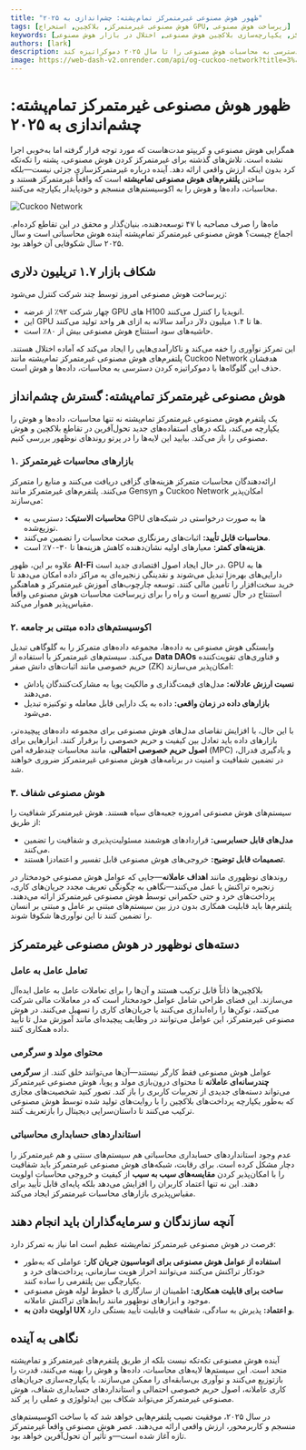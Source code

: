 ```yaml
---
title: "ظهور هوش مصنوعی غیرمتمرکز تمام‌پشته: چشم‌اندازی به ۲۰۲۵"
tags: [هوش مصنوعی غیرمتمرکز, بلاکچین, استخراج GPU, زیرساخت هوش مصنوعی]
keywords: [هوش مصنوعی تمام‌پشته, محاسبات غیرمتمرکز, یکپارچه‌سازی بلاکچین هوش مصنوعی, اختلال در بازار هوش مصنوعی]
authors: [lark]
description: این مقاله با تحلیل پتانسیل تحول‌آفرین پلتفرم‌های هوش مصنوعی غیرمتمرکز تمام‌پشته، بررسی می‌کند که چگونه یکپارچه‌سازی محاسبات، داده‌ها و هوش می‌تواند زیرساخت هوش مصنوعی متمرکز را مختل کرده و دسترسی به محاسبات هوش مصنوعی را تا سال ۲۰۲۵ دموکراتیزه کند.
image: https://web-dash-v2.onrender.com/api/og-cuckoo-network?title=ظهور%20هوش%20مصنوعی%20غیرمتمرکز%20تمام‌پشته%3A%20چشم‌اندازی%20به%۲۰۲۵
---
```


# ظهور هوش مصنوعی غیرمتمرکز تمام‌پشته: چشم‌اندازی به ۲۰۲۵

همگرایی هوش مصنوعی و کریپتو مدت‌هاست که مورد توجه قرار گرفته اما به‌خوبی اجرا نشده است. تلاش‌های گذشته برای غیرمتمرکز کردن هوش مصنوعی، پشته را تکه‌تکه کرد بدون اینکه ارزش واقعی ارائه دهد. آینده درباره غیرمتمرکزسازی جزئی نیست—بلکه ساختن **پلتفرم‌های هوش مصنوعی تمام‌پشته** است که واقعاً غیرمتمرکز هستند و محاسبات، داده‌ها و هوش را به اکوسیستم‌های منسجم و خودپایدار یکپارچه می‌کنند.

![Cuckoo Network](https://web-dash-v2.onrender.com/api/og-cuckoo-network?title=ظهور%20هوش%20مصنوعی%20غیرمتمرکز%20تمام‌پشته%3A%20چشم‌اندازی%20به%۲۰۲۵)

ماه‌ها را صرف مصاحبه با ۴۷ توسعه‌دهنده، بنیان‌گذار و محقق در این تقاطع کرده‌ام. اجماع چیست؟ هوش مصنوعی غیرمتمرکز تمام‌پشته آینده هوش محاسباتی است و سال ۲۰۲۵ سال شکوفایی آن خواهد بود.

## شکاف بازار ۱.۷ تریلیون دلاری

زیرساخت هوش مصنوعی امروز توسط چند شرکت کنترل می‌شود:

- چهار شرکت ۹۲٪ از عرضه GPU های H100 انویدیا را کنترل می‌کنند.
- این GPU ها تا ۱.۴ میلیون دلار درآمد سالانه به ازای هر واحد تولید می‌کنند.
- حاشیه‌های سود استنتاج هوش مصنوعی بیش از ۸۰٪ است.

این تمرکز نوآوری را خفه می‌کند و ناکارآمدی‌هایی را ایجاد می‌کند که آماده اختلال هستند. پلتفرم‌های هوش مصنوعی غیرمتمرکز تمام‌پشته مانند Cuckoo Network هدفشان حذف این گلوگاه‌ها با دموکراتیزه کردن دسترسی به محاسبات، داده‌ها و هوش است.

## هوش مصنوعی غیرمتمرکز تمام‌پشته: گسترش چشم‌انداز

یک پلتفرم هوش مصنوعی غیرمتمرکز تمام‌پشته نه تنها محاسبات، داده‌ها و هوش را یکپارچه می‌کند، بلکه درهای استفاده‌های جدید تحول‌آفرین در تقاطع بلاکچین و هوش مصنوعی را باز می‌کند. بیایید این لایه‌ها را در پرتو روندهای نوظهور بررسی کنیم.

### **۱. بازارهای محاسبات غیرمتمرکز**

ارائه‌دهندگان محاسبات متمرکز هزینه‌های گزافی دریافت می‌کنند و منابع را متمرکز می‌کنند. پلتفرم‌های غیرمتمرکز مانند Gensyn و Cuckoo Network امکان‌پذیر می‌سازند:

- **محاسبات الاستیک:** دسترسی به GPU ها به صورت درخواستی در شبکه‌های توزیع‌شده.
- **محاسبات قابل تأیید:** اثبات‌های رمزنگاری صحت محاسبات را تضمین می‌کنند.
- **هزینه‌های کمتر:** معیارهای اولیه نشان‌دهنده کاهش هزینه‌ها تا ۳۰-۷۰٪ است.

علاوه بر این، ظهور **AI-Fi** در حال ایجاد اصول اقتصادی جدید است. GPU ها به دارایی‌های بهره‌زا تبدیل می‌شوند و نقدینگی زنجیره‌ای به مراکز داده امکان می‌دهد تا خرید سخت‌افزار را تأمین مالی کنند. توسعه چارچوب‌های آموزش غیرمتمرکز و هماهنگی استنتاج در حال تسریع است و راه را برای زیرساخت محاسبات هوش مصنوعی واقعاً مقیاس‌پذیر هموار می‌کند.

### **۲. اکوسیستم‌های داده مبتنی بر جامعه**

وابستگی هوش مصنوعی به داده‌ها، مجموعه داده‌های متمرکز را به گلوگاهی تبدیل می‌کند. سیستم‌های غیرمتمرکز با استفاده از **Data DAOs** و فناوری‌های تقویت‌کننده حریم خصوصی مانند اثبات‌های دانش صفر (ZK) امکان‌پذیر می‌سازند:

- **نسبت ارزش عادلانه:** مدل‌های قیمت‌گذاری و مالکیت پویا به مشارکت‌کنندگان پاداش می‌دهند.
- **بازارهای داده در زمان واقعی:** داده به یک دارایی قابل معامله و توکنیزه تبدیل می‌شود.

با این حال، با افزایش تقاضای مدل‌های هوش مصنوعی برای مجموعه داده‌های پیچیده‌تر، بازارهای داده باید تعادل بین کیفیت و حریم خصوصی را برقرار کنند. ابزارهایی برای **اصول حریم خصوصی احتمالی**، مانند محاسبات چندطرفه امن (MPC) و یادگیری فدرال، در تضمین شفافیت و امنیت در برنامه‌های هوش مصنوعی غیرمتمرکز ضروری خواهند شد.

### **۳. هوش مصنوعی شفاف**

سیستم‌های هوش مصنوعی امروزه جعبه‌های سیاه هستند. هوش غیرمتمرکز شفافیت را از طریق:

- **مدل‌های قابل حسابرسی:** قراردادهای هوشمند مسئولیت‌پذیری و شفافیت را تضمین می‌کنند.
- **تصمیمات قابل توضیح:** خروجی‌های هوش مصنوعی قابل تفسیر و اعتمادزا هستند.

روندهای نوظهوری مانند **اهداف عاملانه**—جایی که عوامل هوش مصنوعی خودمختار در زنجیره تراکنش یا عمل می‌کنند—نگاهی به چگونگی تعریف مجدد جریان‌های کاری، پرداخت‌های خرد و حتی حکمرانی توسط هوش مصنوعی غیرمتمرکز ارائه می‌دهند. پلتفرم‌ها باید قابلیت همکاری بدون درز بین سیستم‌های مبتنی بر عامل و مبتنی بر انسان را تضمین کنند تا این نوآوری‌ها شکوفا شوند.

## دسته‌های نوظهور در هوش مصنوعی غیرمتمرکز

### **تعامل عامل به عامل**

بلاکچین‌ها ذاتاً قابل ترکیب هستند و آن‌ها را برای تعاملات عامل به عامل ایده‌آل می‌سازند. این فضای طراحی شامل عوامل خودمختار است که در معاملات مالی شرکت می‌کنند، توکن‌ها را راه‌اندازی می‌کنند یا جریان‌های کاری را تسهیل می‌کنند. در هوش مصنوعی غیرمتمرکز، این عوامل می‌توانند در وظایف پیچیده‌ای مانند آموزش مدل تا تأیید داده همکاری کنند.

### **محتوای مولد و سرگرمی**

عوامل هوش مصنوعی فقط کارگر نیستند—آن‌ها می‌توانند خلق کنند. از **سرگرمی چندرسانه‌ای عاملانه** تا محتوای درون‌بازی مولد و پویا، هوش مصنوعی غیرمتمرکز می‌تواند دسته‌های جدیدی از تجربیات کاربری را باز کند. تصور کنید شخصیت‌های مجازی که به‌طور یکپارچه پرداخت‌های بلاکچین را با روایت‌های تولید شده توسط هوش مصنوعی ترکیب می‌کنند تا داستان‌سرایی دیجیتال را بازتعریف کنند.

### **استانداردهای حسابداری محاسباتی**

عدم وجود استانداردهای حسابداری محاسباتی هم سیستم‌های سنتی و هم غیرمتمرکز را دچار مشکل کرده است. برای رقابت، شبکه‌های هوش مصنوعی غیرمتمرکز باید شفافیت را با امکان‌پذیر کردن **مقایسه‌های سیب به سیب** از کیفیت و خروجی محاسبات اولویت دهند. این نه تنها اعتماد کاربران را افزایش می‌دهد بلکه پایه‌ای قابل تأیید برای مقیاس‌پذیری بازارهای محاسبات غیرمتمرکز ایجاد می‌کند.

## آنچه سازندگان و سرمایه‌گذاران باید انجام دهند

فرصت در هوش مصنوعی غیرمتمرکز تمام‌پشته عظیم است اما نیاز به تمرکز دارد:

- **استفاده از عوامل هوش مصنوعی برای اتوماسیون جریان کار:** عواملی که به‌طور خودکار تراکنش می‌کنند می‌توانند احراز هویت سازمانی، پرداخت‌های خرد و یکپارچگی بین پلتفرمی را ساده کنند.
- **ساخت برای قابلیت همکاری:** اطمینان از سازگاری با خطوط لوله هوش مصنوعی موجود و ابزارهای نوظهور مانند رابط‌های تراکنش عاملانه.
- **اولویت دادن به UX و اعتماد:** پذیرش به سادگی، شفافیت و قابلیت تأیید بستگی دارد.

## نگاهی به آینده

آینده هوش مصنوعی تکه‌تکه نیست بلکه از طریق پلتفرم‌های غیرمتمرکز و تمام‌پشته متحد است. این سیستم‌ها لایه‌های محاسبات، داده‌ها و هوش را بهینه می‌کنند، قدرت را بازتوزیع می‌کنند و نوآوری بی‌سابقه‌ای را ممکن می‌سازند. با یکپارچه‌سازی جریان‌های کاری عاملانه، اصول حریم خصوصی احتمالی و استانداردهای حسابداری شفاف، هوش مصنوعی غیرمتمرکز می‌تواند شکاف بین ایدئولوژی و عملی را پر کند.

در سال ۲۰۲۵، موفقیت نصیب پلتفرم‌هایی خواهد شد که با ساخت اکوسیستم‌های منسجم و کاربرمحور، ارزش واقعی ارائه می‌دهند. عصر هوش مصنوعی واقعاً غیرمتمرکز تازه آغاز شده است—و تأثیر آن تحول‌آفرین خواهد بود.